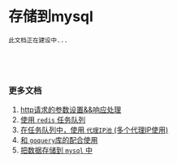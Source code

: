 # 存储到mysql

```
此文档正在建设中...





```

### 更多文档

1. [http请求的参数设置&&响应处理](./docs/http.md)
2. [使用 `redis` 任务队列](./docs/job.md)
3. [在任务队列中，使用 `代理IP池` (多个代理IP使用)](./docs/proxy.md)
4. [和 `goquery`库的配合使用](./docs/html.md)
5. [把数据存储到 `mysql` 中](./docs/db.md)
